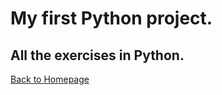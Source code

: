 # My first Python project.
## All the exercises in Python.

[Back to Homepage](https://github.com/JeffShah)
